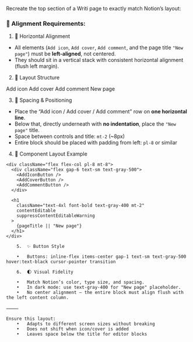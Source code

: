 Recreate the top section of a Writi page to exactly match Notion’s layout:

### 🧱 Alignment Requirements:

1. 🔄 Horizontal Alignment
- All elements (`Add icon`, `Add cover`, `Add comment`, and the page title `"New page"`) must be **left-aligned**, not centered.
- They should sit in a vertical stack with consistent horizontal alignment (flush left margin).

2. 🎯 Layout Structure

Add icon    Add cover   Add comment
New page

3. 📐 Spacing & Positioning

- Place the “Add icon / Add cover / Add comment” row on **one horizontal line**.
- Below that, directly underneath with **no indentation**, place the `"New page"` title.
- Space between controls and title: `mt-2` (~8px)
- Entire block should be placed with padding from left: `pl-8` or similar

4. 🧠 Component Layout Example

```tsx
<div className="flex flex-col pl-8 mt-8">
  <div className="flex gap-6 text-sm text-gray-500">
    <AddIconButton />
    <AddCoverButton />
    <AddCommentButton />
  </div>

  <h1
    className="text-4xl font-bold text-gray-400 mt-2"
    contentEditable
    suppressContentEditableWarning
  >
    {pageTitle || "New page"}
  </h1>
</div>

	5.	✨ Button Style

	•	Buttons: inline-flex items-center gap-1 text-sm text-gray-500 hover:text-black cursor-pointer transition

	6.	🌓 Visual Fidelity

	•	Match Notion’s color, type size, and spacing.
	•	In dark mode: use text-gray-400 for "New page" placeholder.
	•	No center alignment — the entire block must align flush with the left content column.

⸻

Ensure this layout:
	•	Adapts to different screen sizes without breaking
	•	Does not shift when icon/cover is added
	•	Leaves space below the title for editor blocks